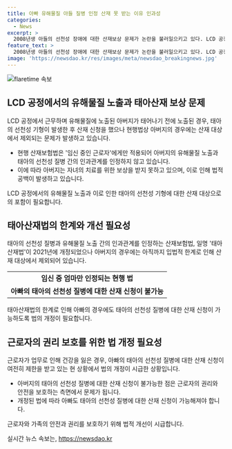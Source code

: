 ```yaml
---
title: 아빠 유해물질 아들 질병 인정 산재 못 받는 이유 인과성
categories:
  - News
excerpt: >
  2008년생 아들의 선천성 장애에 대한 산재보상 문제가 논란을 불러일으키고 있다. LCD 공정에서 일한 아버지의 독성물질 노출이 아들의 건강에 영향을 미쳤을 가능성을 제기하며 아빠 태아산재 보상을 요청한 사례다. 하지만 현행법상 남성 노동자는 태아산재 적용 대상에서 제외돼 있는 상황이어서 산재보험법 개정이 필요하다는 주장이 제기되고 있다. 건강과 인권을 지키는 시민단체의 촉구로 산재보험법의 개정이 요구되는 가운데, 이에 대한 국회의 대응이 관심을 모으고 있다. 
feature_text: >
  2008년생 아들의 선천성 장애에 대한 산재보상 문제가 논란을 불러일으키고 있다. LCD 공정에서 일한 아버지의 독성물질 노출이 아들의 건강에 영향을 미쳤을 가능성을 제기하며 아빠 태아산재 보상을 요청한 사례다. 하지만 현행법상 남성 노동자는 태아산재 적용 대상에서 제외돼 있는 상황이어서 산재보험법 개정이 필요하다는 주장이 제기되고 있다. 건강과 인권을 지키는 시민단체의 촉구로 산재보험법의 개정이 요구되는 가운데, 이에 대한 국회의 대응이 관심을 모으고 있다. 
image: 'https://newsdao.kr/res/images/meta/newsdao_breakingnews.jpg'
---
```


<p><img src="https://newsdao.kr/res/images/meta/newsdao_breakingnews.jpg" alt="flaretime 속보" /></p>

<h2 data-ke-size="size26">LCD 공정에서의 유해물질 노출과 태아산재 보상 문제</h2>

<p>LCD 공정에서 근무하며 유해물질에 노출된 아버지가 태어나기 전에 노출된 경우, 태아의 선천성 기형이 발생한 후 산재 신청을 했으나 현행법상 아버지의 경우에는 산재 대상에서 제외되는 문제가 발생하고 있습니다.</p>

<ul>
  <li>현행 산재보험법은 '임신 중인 근로자'에게만 적용되어 아버지의 유해물질 노출과 태아의 선천성 질병 간의 인과관계를 인정하지 않고 있습니다.</li>
  <li>이에 따라 아버지는 자녀의 치료를 위한 보상을 받지 못하고 있으며, 이로 인해 법적 공백이 발생하고 있습니다.</li>
</ul>

<p data-ke-size="size16">LCD 공정에서의 유해물질 노출과 이로 인한 태아의 선천성 기형에 대한 산재 대상으로의 포함이 필요합니다.</p>

<h2 data-ke-size="size26">태아산재법의 한계와 개선 필요성</h2>

<p>태아의 선천성 질병과 유해물질 노출 간의 인과관계를 인정하는 산재보험법, 일명 '태아산재법'이 2021년에 개정되었으나 아버지의 경우에는 아직까지 입법적 한계로 인해 산재 대상에서 제외되어 있습니다.</p>

<table>
  <tr>
    <td style="text-align: center; height: 17px;"><b>임신 중 엄마만 인정되는 현행 법</b></td>
  </tr>
  <tr>
    <td style="text-align: center; height: 17px;"><b>아빠의 태아의 선천성 질병에 대한 산재 신청이 불가능</b></td>
  </tr>
</table>

<p data-ke-size="size16">태아산재법의 한계로 인해 아빠의 경우에도 태아의 선천성 질병에 대한 산재 신청이 가능하도록 법의 개정이 필요합니다.</p>

<h2 data-ke-size="size26">근로자의 권리 보호를 위한 법 개정 필요성</h2>

<p>근로자가 업무로 인해 건강을 잃은 경우, 아빠의 태아의 선천성 질병에 대한 산재 신청이 여전히 제한을 받고 있는 현 상황에서 법의 개정이 시급한 상황입니다.</p>

<ul>
  <li>아버지의 태아의 선천성 질병에 대한 산재 신청이 불가능한 점은 근로자의 권리와 안전을 보호하는 측면에서 문제가 됩니다.</li>
  <li>개정된 법에 따라 아빠도 태아의 선천성 질병에 대한 산재 신청이 가능해져야 합니다.</li>
</ul>

<p data-ke-size="size16">근로자와 가족의 안전과 권리를 보호하기 위해 법적 개선이 시급합니다.</p>
실시간 뉴스 속보는, <a href="https://newsdao.kr" rel="dofollow">https://newsdao.kr</a>


